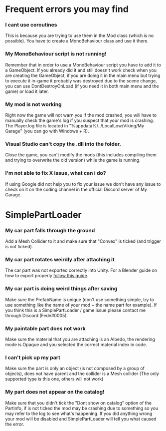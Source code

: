 <h1 class="white" >Frequent errors you may find</h1>

### I cant use coroutines
This is because you are trying to use them in the Mod class (which is no possible). You have to create a MonoBehaviour class and use it there.

### My MonoBehaviour script is not running!
Remember that in order to use a MonoBehaviour script you have to add it to a GameObject. If you already did it and still doesn't work check when you are creating the GameObject, if you are doing it in the main menu but trying to execute it in-game it probably was destroyed due to the scene change, you can use DontDestroyOnLoad (if you need it in both main menu and the game) or load it later.

### My mod is not working
Right now the game will not warn you if the mod crashed, you will have to manually check the game's log if you suspect that your mod is crashing. The Player.log file is located in "%appdata%/../LocalLow/Viking/My Garage" (you can go with Windows + R).

### Visual Studio can't copy the .dll into the folder.
Close the game, you can't modify the mods (this includes compiling them and trying to overwrite the old version) while the game is running.

### I'm not able to fix X issue, what can i do?
If using Google did not help you to fix your issue we don't have any issue to check on it on the coding channel in the official Discord server of My Garage.

# SimplePartLoader

### My car part falls through the ground
Add a Mesh Collider to it and make sure that "Convex" is ticked (and trigger is not ticked).

### My car part rotates weirdly after attaching it
The car part was not exported correctly into Unity. For a Blender guide on how to export properly [follow this guide](https://all3dp.com/2/blender-to-unity-how-to-import-blender-models-in-unity/).

### My car part is doing weird things after saving
Make sure the PrefabName is unique (don't use something simple, try to use something like the name of your mod + the name part for example). If you think this is a SimplePartLoader / game issue please contact me through Discord (Fede#0005).

### My paintable part does not work
Make sure the material that you are attaching is an Albedo, the rendering mode is Opaque and you selected the correct material index in code.

### I can't pick up my part
Make sure the part is only an object (is not composed by a group of objects), does not have parent and the collider is a Mesh collider (The only supported type is this one, others will not work)

### My part does not appear on the catalog!
Make sure that you didn't tick the "Dont show on catalog" option of the Partinfo, if is not ticked the mod may be crashing due to something so you may refer to the log to see what's happening. If you did anything wrong your mod will be disabled and SimplePartLoader will tell you what caused the error.